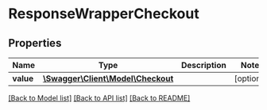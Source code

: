 # ResponseWrapperCheckout

## Properties
Name | Type | Description | Notes
------------ | ------------- | ------------- | -------------
**value** | [**\Swagger\Client\Model\Checkout**](Checkout.md) |  | [optional] 

[[Back to Model list]](../README.md#documentation-for-models) [[Back to API list]](../README.md#documentation-for-api-endpoints) [[Back to README]](../README.md)


